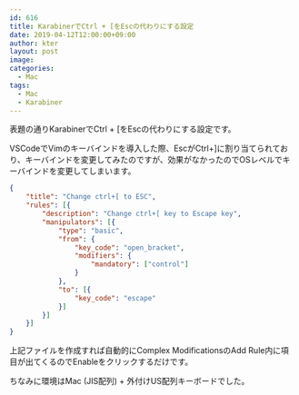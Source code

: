 ```yaml
---
id: 616
title: KarabinerでCtrl + [をEscの代わりにする設定
date: 2019-04-12T12:00:00+09:00
author: kter
layout: post
image: 
categories:
  - Mac
tags:
  - Mac
  - Karabiner
---
```

表題の通りKarabinerでCtrl + [をEscの代わりにする設定です。

VSCodeでVimのキーバインドを導入した際、EscがCtrl+]に割り当てられており、キーバインドを変更してみたのですが、効果がなかったのでOSレベルでキーバインドを変更してしまいます。

```json:~/.config/karabiner/assets/complex_modifications/vim-esc.json
{
    "title": "Change ctrl+[ to ESC",
    "rules": [{
        "description": "Change ctrl+[ key to Escape key",
        "manipulators": [{
            "type": "basic",
            "from": {
                "key_code": "open_bracket",
                "modifiers": {
                    "mandatory": ["control"]
                }
            },
            "to": [{
                "key_code": "escape"
            }]
        }]
    }]
}
```

上記ファイルを作成すれば自動的にComplex ModificationsのAdd Rule内に項目が出てくるのでEnableをクリックするだけです。

ちなみに環境はMac (JIS配列) + 外付けUS配列キーボードでした。

